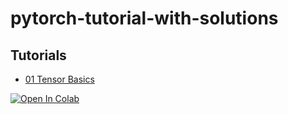 # pytorch-tutorial-with-solutions

## Tutorials

- [01 Tensor Basics](https://colab.research.google.com/github/minghaozou/pytorch-tutorial-with-solutions/blob/main/notebooks/00_pytorch_fundamentals.ipynb)

[![Open In Colab](https://colab.research.google.com/assets/colab-badge.svg)](
https://colab.research.google.com/github/minghaozou/pytorch-tutorial-with-solutions/blob/main/notebooks/00_pytorch_fundamentals.ipynb)
